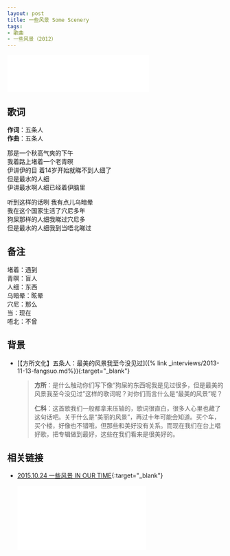 ```yaml
---
layout: post
title: 一些风景 Some Scenery
tags:
- 歌曲
- 一些风景（2012）
---
```


<iframe frameborder="no" border="0" marginwidth="0" marginheight="0" width=330 height=86 src="//music.163.com/outchain/player?type=2&id=28587873&auto=1&height=66"></iframe>

## 歌词

**作词**：五条人  
**作曲**：五条人

那是一个秋高气爽的下午  
我着路上堵着一个老青暝  
伊讲伊的目 着14岁开始就睇不到人细了  
但是最水的人细  
伊讲最水啊人细已经着伊脑里

听到这样的话咧 我有点儿乌暗晕  
我在这个国家生活了穴尼多年  
狗屎那样的人细我睇过穴尼多  
但是最水的人细我到当唔北睇过

## 备注

堵着：遇到  
青暝：盲人  
人细：东西  
乌暗晕：眩晕  
穴尼：那么  
当：现在  
唔北：不曾

## 背景

* [【方所文化】五条人：最美的风景我至今没见过]({% link _interviews/2013-11-13-fangsuo.md%}){:target="_blank"}

  > **方所**：是什么触动你们写下像“狗屎的东西呢我是见过很多，但是最美的风景我至今没见过”这样的歌词呢？对你们而言什么是“最美的风景”呢？
  >
  > **仁科**：这首歌我们一般都拿来压轴的，歌词很直白，很多人心里也藏了这句话吧。关于什么是“美丽的风景”，再过十年可能会知道。买个车，买个楼，好像也不错哦，但那些和美好没有关系。而现在我们在台上唱好歌，把专辑做到最好，这些在我们看来是很美好的。

## 相关链接

* [2015.10.24 一些风景 IN OUR TIME](https://www.bilibili.com/video/BV1KZ4y1L7aj/){:target="_blank"}
  
  <div class="iframe-container"><iframe class="responsive-iframe" src="//player.bilibili.com/player.html?aid=372437501&bvid=BV1KZ4y1L7aj&cid=245331530&page=14" frameborder="no" allowfullscreen="true"></iframe></div>
  